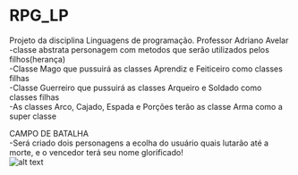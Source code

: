 # RPG_LP
Projeto da disciplina Linguagens de programação. Professor Adriano Avelar  
-classe abstrata personagem com metodos que serão utilizados pelos filhos(herança)  
-Classe Mago que pussuirá as classes Aprendiz e Feiticeiro como classes filhas   
-Classe Guerreiro que pussuirá as classes Arqueiro e Soldado como classes filhas  
-As classes Arco, Cajado, Espada e Porções terão as classe Arma como a super classe  

CAMPO DE BATALHA  
-Será criado dois personagens a ecolha do usuário quais lutarão até a morte, e o vencedor terá seu nome glorificado!  
![alt text](https://78.media.tumblr.com/bf6055c7362c901d1bb58fad7daeee87/tumblr_inline_ovm9obsUWS1ry4rcu_500.gif)

